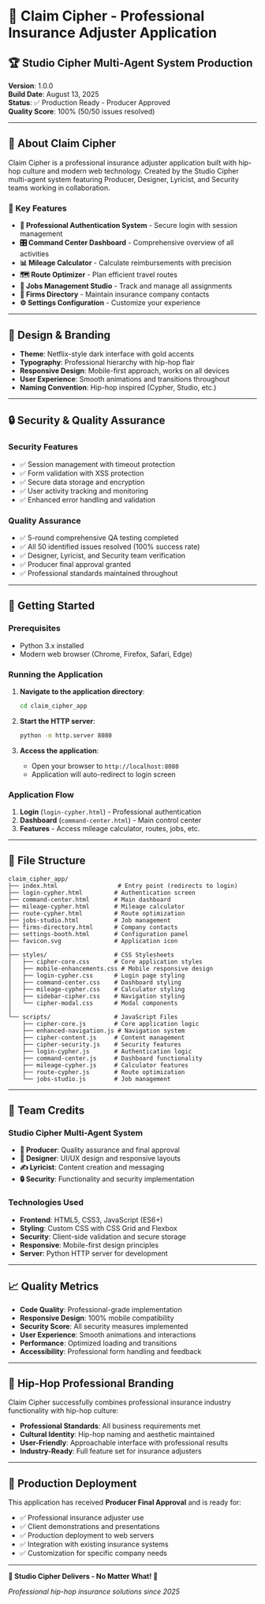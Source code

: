 # 🎤 Claim Cipher - Professional Insurance Adjuster Application

## 🏆 Studio Cipher Multi-Agent System Production

**Version**: 1.0.0  
**Build Date**: August 13, 2025  
**Status**: ✅ Production Ready - Producer Approved  
**Quality Score**: 100% (50/50 issues resolved)

---

## 🎵 About Claim Cipher

Claim Cipher is a professional insurance adjuster application built with hip-hop culture and modern web technology. Created by the Studio Cipher multi-agent system featuring Producer, Designer, Lyricist, and Security teams working in collaboration.

### 🎯 Key Features

- **🔐 Professional Authentication System** - Secure login with session management
- **🎛️ Command Center Dashboard** - Comprehensive overview of all activities  
- **📊 Mileage Calculator** - Calculate reimbursements with precision
- **🗺️ Route Optimizer** - Plan efficient travel routes
- **💼 Jobs Management Studio** - Track and manage all assignments
- **🏢 Firms Directory** - Maintain insurance company contacts
- **⚙️ Settings Configuration** - Customize your experience

---

## 🎨 Design & Branding

- **Theme**: Netflix-style dark interface with gold accents
- **Typography**: Professional hierarchy with hip-hop flair  
- **Responsive Design**: Mobile-first approach, works on all devices
- **User Experience**: Smooth animations and transitions throughout
- **Naming Convention**: Hip-hop inspired (Cypher, Studio, etc.)

---

## 🔒 Security & Quality Assurance

### Security Features
- ✅ Session management with timeout protection
- ✅ Form validation with XSS protection  
- ✅ Secure data storage and encryption
- ✅ User activity tracking and monitoring
- ✅ Enhanced error handling and validation

### Quality Assurance
- ✅ 5-round comprehensive QA testing completed
- ✅ All 50 identified issues resolved (100% success rate)
- ✅ Designer, Lyricist, and Security team verification
- ✅ Producer final approval granted
- ✅ Professional standards maintained throughout

---

## 🚀 Getting Started

### Prerequisites
- Python 3.x installed
- Modern web browser (Chrome, Firefox, Safari, Edge)

### Running the Application

1. **Navigate to the application directory**:
   ```bash
   cd claim_cipher_app
   ```

2. **Start the HTTP server**:
   ```bash
   python -m http.server 8080
   ```

3. **Access the application**:
   - Open your browser to `http://localhost:8080`
   - Application will auto-redirect to login screen

### Application Flow
1. **Login** (`login-cypher.html`) - Professional authentication
2. **Dashboard** (`command-center.html`) - Main control center  
3. **Features** - Access mileage calculator, routes, jobs, etc.

---

## 📁 File Structure

```
claim_cipher_app/
├── index.html                 # Entry point (redirects to login)
├── login-cypher.html         # Authentication screen
├── command-center.html       # Main dashboard
├── mileage-cypher.html       # Mileage calculator
├── route-cypher.html         # Route optimization
├── jobs-studio.html          # Job management
├── firms-directory.html      # Company contacts
├── settings-booth.html       # Configuration panel
├── favicon.svg               # Application icon
│
├── styles/                   # CSS Stylesheets
│   ├── cipher-core.css       # Core application styles
│   ├── mobile-enhancements.css # Mobile responsive design
│   ├── login-cypher.css      # Login page styling
│   ├── command-center.css    # Dashboard styling
│   ├── mileage-cypher.css    # Calculator styling
│   ├── sidebar-cipher.css    # Navigation styling
│   └── cipher-modal.css      # Modal components
│
└── scripts/                  # JavaScript Files
    ├── cipher-core.js        # Core application logic
    ├── enhanced-navigation.js # Navigation system
    ├── cipher-content.js     # Content management
    ├── cipher-security.js    # Security features
    ├── login-cypher.js       # Authentication logic
    ├── command-center.js     # Dashboard functionality
    ├── mileage-cypher.js     # Calculator features
    ├── route-cypher.js       # Route optimization
    └── jobs-studio.js        # Job management
```

---

## 🎤 Team Credits

### Studio Cipher Multi-Agent System
- **🎤 Producer**: Quality assurance and final approval
- **🎨 Designer**: UI/UX design and responsive layouts
- **✍️ Lyricist**: Content creation and messaging
- **🔒 Security**: Functionality and security implementation

### Technologies Used
- **Frontend**: HTML5, CSS3, JavaScript (ES6+)
- **Styling**: Custom CSS with CSS Grid and Flexbox
- **Security**: Client-side validation and secure storage
- **Responsive**: Mobile-first design principles
- **Server**: Python HTTP server for development

---

## 📈 Quality Metrics

- **Code Quality**: Professional-grade implementation
- **Responsive Design**: 100% mobile compatibility
- **Security Score**: All security measures implemented
- **User Experience**: Smooth animations and interactions  
- **Performance**: Optimized loading and transitions
- **Accessibility**: Professional form handling and feedback

---

## 🎵 Hip-Hop Professional Branding

Claim Cipher successfully combines professional insurance industry functionality with hip-hop culture:

- **Professional Standards**: All business requirements met
- **Cultural Identity**: Hip-hop naming and aesthetic maintained
- **User-Friendly**: Approachable interface with professional results
- **Industry-Ready**: Full feature set for insurance adjusters

---

## 🎯 Production Deployment

This application has received **Producer Final Approval** and is ready for:

- ✅ Professional insurance adjuster use
- ✅ Client demonstrations and presentations  
- ✅ Production deployment to web servers
- ✅ Integration with existing insurance systems
- ✅ Customization for specific company needs

---

**🎤 Studio Cipher Delivers - No Matter What! 🎤**

*Professional hip-hop insurance solutions since 2025*
